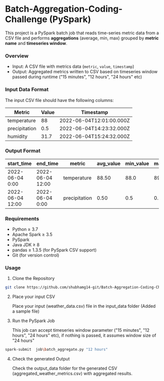 # Batch-Aggregation-Coding-Challenge (PySpark)

This project is a PySpark batch job that reads time-series metric data from a CSV file and performs **aggregations** (average, min, max) grouped by **metric name** and **timeseries window**.

### Overview

- Input: A CSV file with metrics data (`metric`, `value`, `timestamp`)
- Output: Aggregated metrics written to CSV based on timeseries window passed during runtime ("15 minutes", "12 hours", "24 hours" etc)

### Input Data Format

The input CSV file should have the following columns:

| Metric        | Value | Timestamp                     |
|---------------|-------|-------------------------------|
| temperature   | 88    | 2022-06-04T12:01:00.000Z      |
| precipitation | 0.5   | 2022-06-04T14:23:32.000Z      |
| humidity      | 31.7  | 2022-06-04T15:24:32.000Z      |

### Output Format

| start_time      |end_time            | metric        | avg_value | min_value | max_value |
|-----------------|--------------------|---------------|-----------|-----------|-----------|
| 2022-06-04  0:00|2022-06-04 12:00    |temperature    | 88.50     | 88.0      | 89.0      |
| 2022-06-04 12:00|2022-06-04  0:00    |precipitation  | 0.50      | 0.5       | 0.5       |

### Requirements

- Python ≥ 3.7
- Apache Spark ≥ 3.5
- PySpark
- Java JDK ≥ 8
- pandas ≥ 1.3.5 (for PySpark CSV support)
- Git (for version control)

### Usage

1. Clone the Repository

```bash
git clone https://github.com/shubhamg14-git/Batch-Aggregation-Coding-Challenge.git
```


2. Place your input CSV

    Place your input (weather_data.csv) file in the input_data folder (Added a sample file)


3. Run the PySpark Job

    This job can accept timeseries window parameter ("15 minutes", "12 hours", "24 hours" etc), if nothing is passed, it assumes window size of "24 hours"

```bash
spark-submit  job\batch_aggregate.py "12 hours"
```

4. Check the generated Output

    Check the output_data folder for the generated CSV (aggregated_weather_metrics.csv) with aggregated results.